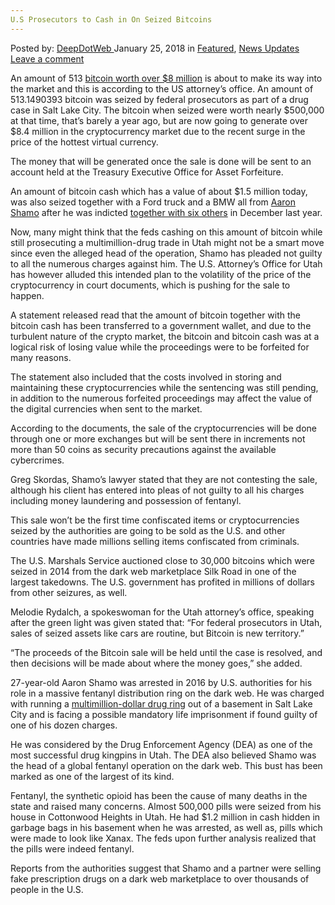 ```yaml
---
U.S Prosecutors to Cash in On Seized Bitcoins
---
```

<article class="post-listing post-24542 post type-post status-publish format-standard has-post-thumbnail hentry 
 tag-bitcoins tag-cash tag-prosecutors tag-seized">
<div class="post-inner">
<span>Posted by: <a href="https://www.deepdotweb.com/author/admin/" title="">DeepDotWeb </a></span>
<span>January 25, 2018</span>
<span>in <a href="https://www.deepdotweb.com/category/deepdot-news/" rel="category tag">Featured</a>, <a href="https://www.deepdotweb.com/category/news-updates/" rel="category tag">News Updates</a></span>
<span><a href="https://www.deepdotweb.com/2018/01/25/u-s-prosecutors-cash-seized-bitcoins/#respond">Leave a comment</a></span>


<p>An amount of 513 <a href="https://www.deepdotweb.com/2018/01/05/feds-sell-alleged-darknet-dealers-bitcoin/">bitcoin worth over $8 million</a> is about to make its way into the market and this is according to the US attorney’s office. An amount of 513.1490393 bitcoin was seized by federal prosecutors as part of a drug case in Salt Lake City. The bitcoin when seized were worth nearly $500,000 at that time, that’s barely a year ago, but are now going to generate over $8.4 million in the cryptocurrency market due to the recent surge in the price of the hottest virtual currency.</p>
<p>The money that will be generated once the sale is done will be sent to an account held at the Treasury Executive Office for Asset Forfeiture.</p>
<p>An amount of bitcoin cash which has a value of about $1.5 million today, was also seized together with a Ford truck and a BMW all from <a href="http://www.forexlive.com/news/!/us-government-to-sell-513-bitcoin-in-dark-web-seizure-20180107">Aaron Shamo</a> after he was indicted <a href="https://www.deepdotweb.com/2017/12/11/darknet-opioid-ring-suspect-stay-jail-trial/">together with six others</a> in December last year.</p>
<p>Now, many might think that the feds cashing on this amount of bitcoin while still prosecuting a multimillion-drug trade in Utah might not be a smart move since even the alleged head of the operation, Shamo has pleaded not guilty to all the numerous charges against him. The U.S. Attorney’s Office for Utah has however alluded this intended plan to the volatility of the price of the cryptocurrency in court documents, which is pushing for the sale to happen.</p>
<p>A statement released read that the amount of bitcoin together with the bitcoin cash has been transferred to a government wallet, and due to the turbulent nature of the crypto market, the bitcoin and bitcoin cash was at a logical risk of losing value while the proceedings were to be forfeited for many reasons.</p>
<p>The statement also included that the costs involved in storing and maintaining these cryptocurrencies while the sentencing was still pending, in addition to the numerous forfeited proceedings may affect the value of the digital currencies when sent to the market.</p>
<p>According to the documents, the sale of the cryptocurrencies will be done through one or more exchanges but will be sent there in increments not more than 50 coins as security precautions against the available cybercrimes.</p>
<p>Greg Skordas, Shamo’s lawyer stated that they are not contesting the sale, although his client has entered into pleas of not guilty to all his charges including money laundering and possession of fentanyl.</p>
<p>This sale won’t be the first time confiscated items or cryptocurrencies seized by the authorities are going to be sold as the U.S. and other countries have made millions selling items confiscated from criminals.</p>
<p>The U.S. Marshals Service auctioned close to 30,000 bitcoins which were seized in 2014 from the dark web marketplace Silk Road in one of the largest takedowns. The U.S. government has profited in millions of dollars from other seizures, as well.</p>
<p>Melodie Rydalch, a spokeswoman for the Utah attorney’s office, speaking after the green light was given stated that: “For federal prosecutors in Utah, sales of seized assets like cars are routine, but Bitcoin is new territory.”</p>
<p>“The proceeds of the Bitcoin sale will be held until the case is resolved, and then decisions will be made about where the money goes,” she added.</p>
<p>27-year-old Aaron Shamo was arrested in 2016 by U.S. authorities for his role in a massive fentanyl distribution ring on the dark web. He was charged with running a <a href="https://www.deepdotweb.com/2017/12/06/28-overdose-death-linked-darknet-drug-ring-utah/"> multimillion-dollar drug ring</a> out of a basement in Salt Lake City and is facing a possible mandatory life imprisonment if found guilty of one of his dozen charges.</p>
<p>He was considered by the Drug Enforcement Agency (DEA) as one of the most successful drug kingpins in Utah. The DEA also believed Shamo was the head of a global fentanyl operation on the dark web. This bust has been marked as one of the largest of its kind.</p>
<p>Fentanyl, the synthetic opioid has been the cause of many deaths in the state and raised many concerns. Almost 500,000 pills were seized from his house in Cottonwood Heights in Utah. He had $1.2 million in cash hidden in garbage bags in his basement when he was arrested, as well as, pills which were made to look like Xanax. The feds upon further analysis realized that the pills were indeed fentanyl.</p>
<p>Reports from the authorities suggest that Shamo and a partner were selling fake prescription drugs on a dark web marketplace to over thousands of people in the U.S.</p>
</div>
<span style="display:none"><a href="https://www.deepdotweb.com/tag/bitcoins/" rel="tag">bitcoins</a> <a href="https://www.deepdotweb.com/tag/cash/" rel="tag">cash</a> <a href="https://www.deepdotweb.com/tag/prosecutors/" rel="tag">prosecutors</a> <a href="https://www.deepdotweb.com/tag/seized/" rel="tag">seized</a></span> <span style="display:none" class="updated">2018-01-25